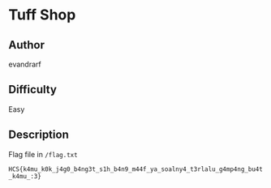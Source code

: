 # Tuff Shop

## Author

evandrarf

## Difficulty

Easy

## Description

Flag file in `/flag.txt`

`HCS{k4mu_k0k_j4g0_b4ng3t_s1h_b4n9_m44f_ya_soalny4_t3rlalu_g4mp4ng_bu4t_k4mu_:3}`
